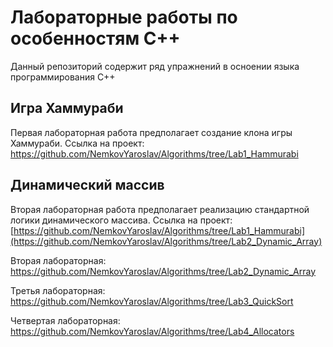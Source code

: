 # Лабораторные работы по особенностям C++

Данный репозиторий содержит ряд упражнений в осноении языка программирования С++

## Игра Хаммураби

Первая лабораторная работа предполагает создание клона игры Хаммураби.
Ссылка на проект: https://github.com/NemkovYaroslav/Algorithms/tree/Lab1_Hammurabi

## Динамический массив

Вторая лабораторная работа предполагает реализацию стандартной логики динамического массива.
Ссылка на проект: [https://github.com/NemkovYaroslav/Algorithms/tree/Lab1_Hammurabi](https://github.com/NemkovYaroslav/Algorithms/tree/Lab2_Dynamic_Array)



Вторая лабораторная: https://github.com/NemkovYaroslav/Algorithms/tree/Lab2_Dynamic_Array

Третья лабораторная: https://github.com/NemkovYaroslav/Algorithms/tree/Lab3_QuickSort

Четвертая лабораторная: https://github.com/NemkovYaroslav/Algorithms/tree/Lab4_Allocators

